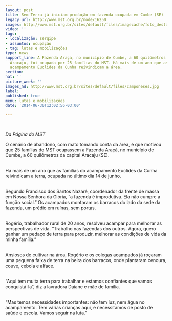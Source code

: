 ```yaml
---
layout: post
title: Sem Terra já iniciam produção em fazenda ocupada em Cumbe (SE)
legacy_url: http://www.mst.org.br/node/16250
images: http://www.mst.org.br/sites/default/files/imagecache/foto_destaque/camponeses.jpg
video: ''
tags:
- localização: sergipe
- assuntos: ocupação
- tag: lutas e mobilizações
type: news
support_line: A Fazenda Araça, no município de Cumbe, a 60 quilômetros da capital
  Aracaju, foi ocupada por 25 famílias do MST. Há mais de um ano que as famílias do
  acampamento Euclides da Cunha reivindicam a área.
section: 
hat: ''
picture_week: ''
images_hd: http://www.mst.org.br/sites/default/files/camponeses.jpg
label: 
published: true
menu: lutas e mobilizações
date: '2014-06-30T12:02:56-03:00'

---
```

<p>&nbsp;</p><p><em>Da Página do MST<br></em></p><p>O cenário de abandono, com mato tomando conta da área, é que motivou que 25 famílias do MST ocupassem a Fazenda Araçá, no município de Cumbe, a 60 quilômetros da capital Aracaju (SE).</p><p><br>Há mais de um ano que as famílias do acampamento Euclides da Cunha reivindicam a terra, ocupada no último dia 14 de junho.</p><p><br>Segundo Francisco dos Santos Nazaré, coordenador da frente de massa em Nossa Senhora da Glória, “a fazenda é improdutiva. Ela não cumpre a função social.” Os acampados montaram os barracos do lado da sede da fazenda, um prédio em ruínas, sem portas.</p><p><br>Rogério, trabalhador rural de 20 anos, resolveu acampar para melhorar as perspectivas de vida. “Trabalho nas fazendas dos outros. Agora, quero ganhar um pedaço de terra para produzir, melhorar as condições de vida da minha família.”&nbsp;</p><p><br>Ansiosos de cultivar na área, Rogério e os colegas acampados já roçaram uma pequena faixa de terra na beira dos barracos, onde plantaram cenoura, couve, cebola e alface.</p><p><br>“Aqui tem muita terra para trabalhar e estamos confiantes que vamos conquistá-la”, diz a lavradora Daiane e mãe de família.&nbsp;</p><p><br>“Mas temos necessidades importantes: não tem luz, nem água no acampamento. Tem várias crianças aqui, e necessitamos de posto de saúde e escola. Vamos seguir na luta.”</p><p>&nbsp;</p>
